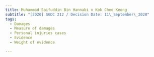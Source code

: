 ```yaml
---
title: Muhammad Saifuddin Bin Hannabi v Kok Chee Keong
subtitle: "[2020] SGDC 212 / Decision Date: 11\_September\_2020"
tags:
  - Damages
  - Measure of damages
  - Personal injuries cases
  - Evidence
  - Weight of evidence

---
```

